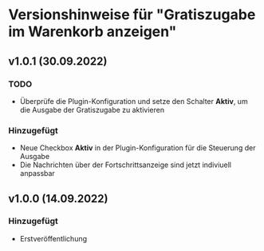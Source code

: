 # Versionshinweise für "Gratiszugabe im Warenkorb anzeigen"

## v1.0.1 (30.09.2022)

### TODO
- Überprüfe die Plugin-Konfiguration und setze den Schalter **Aktiv**, um die Ausgabe der Gratiszugabe zu aktivieren

### Hinzugefügt
- Neue Checkbox **Aktiv** in der Plugin-Konfiguration für die Steuerung der Ausgabe
- Die Nachrichten über der Fortschrittsanzeige sind jetzt indiviuell anpassbar

## v1.0.0 (14.09.2022)

### Hinzugefügt
- Erstveröffentlichung
